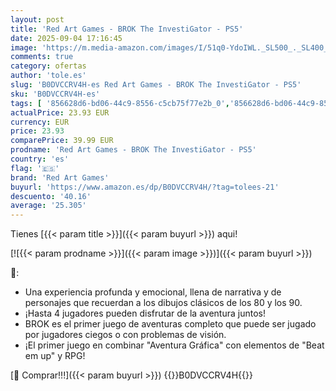 ```yaml
---
layout: post
title: 'Red Art Games - BROK The InvestiGator - PS5'
date: 2025-09-04 17:16:45
image: 'https://m.media-amazon.com/images/I/51q0-YdoIWL._SL500_._SL400_.jpg'
comments: true
category: ofertas
author: 'tole.es'
slug: 'B0DVCCRV4H-es Red Art Games - BROK The InvestiGator - PS5'
sku: 'B0DVCCRV4H-es'
tags: [ '856628d6-bd06-44c9-8556-c5cb75f77e2b_0','856628d6-bd06-44c9-8556-c5cb75f77e2b_2201','856628d6-bd06-44c9-8556-c5cb75f77e2b_3601','856628d6-bd06-44c9-8556-c5cb75f77e2b_9501','Arborist Merchandising Root','Hardware y juegos para PlayStation 5','Juegos para PlayStation 5','Outlet Videojuegos','Preventa de Videojuegos','Self Service','Special Features Stores','Videojuegos','Videojuegos más esperados','ps5','red art games','🇪🇸', ]
actualPrice: 23.93 EUR
currency: EUR
price: 23.93
comparePrice: 39.99 EUR
prodname: 'Red Art Games - BROK The InvestiGator - PS5'
country: 'es'
flag: '🇪🇸'
brand: 'Red Art Games'
buyurl: 'https://www.amazon.es/dp/B0DVCCRV4H/?tag=tolees-21'
descuento: '40.16'
average: '25.305'
---
```


Tienes [{{< param title >}}]({{< param buyurl >}}) aqui!

[![{{< param prodname >}}]({{< param image >}})]({{< param buyurl >}})

🔎:

- Una experiencia profunda y emocional, llena de narrativa y de personajes que recuerdan a los dibujos clásicos de los 80 y los 90.
- ¡Hasta 4 jugadores pueden disfrutar de la aventura juntos!
- BROK es el primer juego de aventuras completo que puede ser jugado por jugadores ciegos o con problemas de visión.
- ¡El primer juego en combinar "Aventura Gráfica" con elementos de "Beat em up" y RPG!

[🛒 Comprar!!!]({{< param buyurl >}})
{{<world>}}B0DVCCRV4H{{</world>}}
